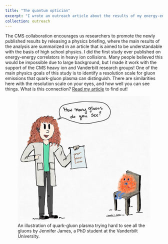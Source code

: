 ```yaml
---
title: "The quantum optician"
excerpt: "I wrote an outreach article about the results of my energy-energy correlator study in PbPb collisions that was published as a CMS physics briefing on July 2024."
collection: outreach
---
```


The CMS collaboration encourages us researchers to promote the newly published results by releasing a physics briefing, where the main results of the analysis are summarized in an article that is aimed to be understandable with the basis of high school physics. I did the first study ever published on energy-energy correlators in heavy ion collisions. Many people believed this would be impossible due to large background, but I made it work with the support of the CMS heavy ion and Vanderbilt research groups! One of the main physics goals of this study is to identify a resolution scale for gluon emissions that quark-gluon plasma can distinguish. There are similarities here with the resolution scale on your eyes, and how well you can see things. What is this connection? [Read my article](https://cms.cern/news/quantum-optician) to find out!

<figure>
  <img src="/images/DoYouSeeGluons.png">
  <figcaption>An illustration of quark-gluon plasma trying hard to see all the gluons by Jennifer James, a PhD student at the Vanderbilt University.</figcaption>
</figure>
